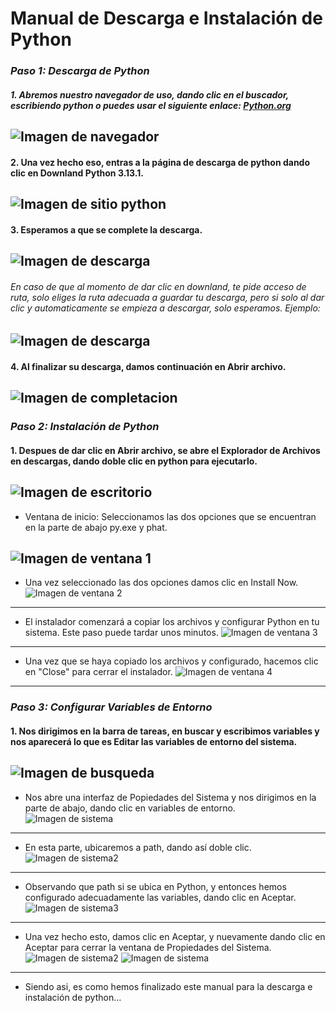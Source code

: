 # **Manual de Descarga e Instalación de Python**

### *Paso 1: Descarga de Python*

##### 1. Abremos nuestro navegador de uso, dando clic en el buscador, escribiendo python o puedes usar el siguiente enlace: [Python.org](https://www.python.org/downloads/)

![Imagen de navegador](navegador.png)
---
#### 2. Una vez hecho eso, entras a la página de descarga de python dando clic en Downland Python 3.13.1.
![Imagen de sitio python](downland.jpg)
---
#### 3. Esperamos a que se complete la descarga.
![Imagen de descarga](descarga.png)
---
###### En caso de que al momento de dar clic en downland, te pide acceso de ruta, solo eliges la ruta adecuada a guardar tu descarga, pero si solo al dar clic y automaticamente se empieza a descargar, solo esperamos. Ejemplo:
![Imagen de descarga](descarga2.jpg)
---
#### 4. Al finalizar su descarga, damos continuación en Abrir archivo.
![Imagen de completacion](completa.png)
---

### *Paso 2: Instalación de Python*

#### 1. Despues de  dar clic en Abrir archivo, se abre el Explorador de Archivos en descargas, dando doble clic en python para ejecutarlo.
![Imagen de escritorio](python.jpg)
---
* Ventana de inicio: Seleccionamos las dos opciones que se encuentran en la parte de abajo py.exe y phat.
  
![Imagen de ventana 1](ventana1.jpg)
---
* Una vez seleccionado las dos opciones damos clic en Install Now.
![Imagen de ventana 2](install.png)
---
* El instalador comenzará a copiar los archivos y configurar Python en tu sistema. Este paso puede tardar unos minutos.
![Imagen de ventana 3](copia.png)
---
* Una vez que se haya copiado los archivos y configurado, hacemos clic en "Close" para cerrar el instalador.
![Imagen de ventana 4](close.png)
---

### *Paso 3: Configurar Variables de Entorno*

#### 1. Nos dirigimos en la barra de tareas, en buscar y escribimos variables y nos aparecerá lo que es Editar las variables de entorno del sistema.
![Imagen de busqueda](buscar.jpg)
---
* Nos abre una interfaz de Popiedades del Sistema y nos dirigimos en la parte de abajo, dando clic en variables de entorno.
![Imagen de sistema](sistema.png)
---
* En esta parte, ubicaremos a path, dando así doble clic.
![Imagen de sistema2](sistema2.png)
---
* Observando que path si se ubica en Python, y entonces hemos configurado adecuadamente las variables, dando clic en Aceptar.
![Imagen de sistema3](sistema3.png)
---
* Una vez hecho esto, damos clic en Aceptar, y nuevamente dando clic en Aceptar para cerrar la ventana de Propiedades del Sistema.
![Imagen de sistema2](sistema2.png)
![Imagen de sistema](sistema.png)
---
* Siendo asi, es como hemos finalizado este manual para la descarga e instalación de python...
